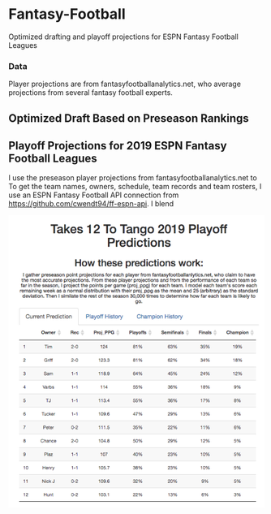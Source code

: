 # Fantasy-Football
Optimized drafting and playoff projections for ESPN Fantasy Football Leagues

### Data
Player projections are from fantasyfootballanalytics.net, who average projections from several fantasy football experts.

## Optimized Draft Based on Preseason Rankings

## Playoff Projections for 2019 ESPN Fantasy Football Leagues
I use the preseason player projections from fantasyfootballanalytics.net to 
To get the team names, owners, schedule, team records and team rosters, I use an ESPN Fantasy Football API connection from https://github.com/cwendt94/ff-espn-api. 
I blend 

![homepage](https://github.com/nkvarberg/Fantasy-Football/blob/master/homepage.png)
